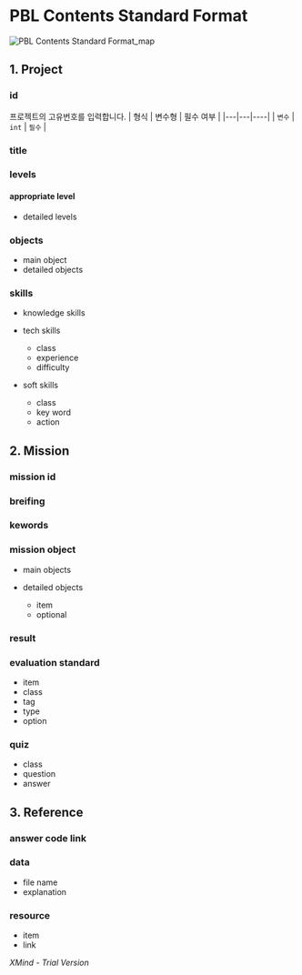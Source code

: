 # PBL Contents Standard Format

![PBL Contents Standard Format_map](https://user-images.githubusercontent.com/47736525/115193729-83163800-a127-11eb-8903-923be6f22a25.png)

## 1. Project

### id
프로젝트의 고유번호를 입력합니다.
| 형식 | 변수형 | 필수 여부 |
|---|---|----|
| `변수` | `int` | `필수` |


### title

### levels

#### appropriate level
- detailed levels

### objects

- main object
- detailed objects

### skills

- knowledge skills
- tech skills

	- class
	- experience
	- difficulty

- soft skills

	- class
	- key word
	- action

## 2. Mission

### mission id

### breifing

### kewords

### mission object

- main objects
- detailed objects

	- item
	- optional

### result

### evaluation standard

- item
- class
- tag
- type
- option

### quiz

- class
- question
- answer

## 3. Reference

### answer code link

### data

- file name
- explanation

### resource

- item
- link



*XMind - Trial Version*

